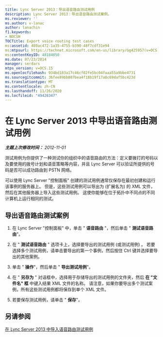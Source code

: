 ```yaml
---
title: Lync Server 2013：导出语音路由测试用例
description: Lync Server 2013：导出语音路由测试案例。
ms.reviewer: ''
ms.author: v-lanac
author: lanachin
f1.keywords:
- NOCSH
TOCTitle: Export voice routing test cases
ms:assetid: 489ac472-1a35-4755-b390-48f7cdf31e94
ms:mtpsurl: https://technet.microsoft.com/en-us/library/Gg425957(v=OCS.15)
ms:contentKeyID: 48184050
ms.date: 07/23/2014
manager: serdars
mtps_version: v=OCS.15
ms.openlocfilehash: 934bd183a17c46cf82fe5bc04faaa55a9bbe4731
ms.sourcegitcommit: 36fee89bb887bea4f18b19f17a8c69daf5bc423d
ms.translationtype: MT
ms.contentlocale: zh-CN
ms.lasthandoff: 11/26/2020
ms.locfileid: "49428347"
---
```

# <a name="export-voice-routing-test-cases-in-lync-server-2013"></a>在 Lync Server 2013 中导出语音路由测试用例

<div data-xmlns="http://www.w3.org/1999/xhtml">

<div class="topic" data-xmlns="http://www.w3.org/1999/xhtml" data-msxsl="urn:schemas-microsoft-com:xslt" data-cs="https://msdn.microsoft.com/">

<div data-asp="https://msdn2.microsoft.com/asp">



</div>

<div id="mainSection">

<div id="mainBody">

<span> </span>

_**主题上次修改时间：** 2012-11-01_

测试用例为你提供了一种测试你的组织中的语音路由的方法：定义要拨打的号码以及要使用的拨号计划和语音策略等内容，并且 Lync Server 可以验证所提供的号码是否可以成功路由到 PSTN 网络。

可以使用 Lync Server "控制面板" 创建的测试用例通常仅保存在最初创建和运行该事例的服务器上。 但是，这些测试用例可以导出为 (扩展名为) 的 XML 文件，然后在其他服务器上导入这些测试用例。 这使你能够在位于拓扑中不同点的不同计算机上运行相同的测试。

<div>

## <a name="to-export-a-voice-routing-test-case"></a>导出语音路由测试案例

1.  在 Lync Server "控制面板" 中，单击 " **语音路由** "，然后单击 " **测试语音路由**"。

2.  在 " **测试语音路由** " 选项卡上，选择要导出的测试用例 (或测试用例) 。 若要选择多个测试用例，请单击要导出的第一个事例，然后按住 Ctrl 键并选择要导出的其他案例。

3.  单击 " **操作**"，然后单击 " **导出测试用例**"。

4.  在 " **另存为** " 对话框中，选择用于存储导出的测试用例的文件夹，然后 **在 "文件名" 框** 中键入结果 XML 文件的名称。 请注意，如果你要导出多个测试案例，所有这些测试用例都将保存到单个 XML 文件。

5.  若要保存测试用例，请单击 " **保存**"。

</div>

<div>

## <a name="see-also"></a>另请参阅


[在 Lync Server 2013 中导入语音路由测试用例](lync-server-2013-import-voice-routing-test-cases.md)  
  

</div>

</div>

<span> </span>

</div>

</div>

</div>

